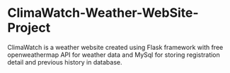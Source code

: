 # ClimaWatch-Weather-WebSite-Project
ClimaWatch is a weather website created using Flask framework with free openweathermap API for weather data and MySql for storing registration detail and previous history in database.
